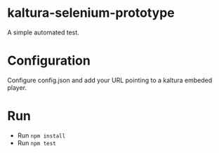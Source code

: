 # kaltura-selenium-prototype
A simple automated test.

# Configuration
Configure config.json and add your URL pointing to a kaltura embeded player.

# Run
- Run `npm install`
- Run `npm test`
